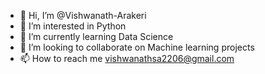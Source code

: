 - 👋 Hi, I’m @Vishwanath-Arakeri 
- 👀 I’m interested in Python
- 🌱 I’m currently learning Data Science
- 💞️ I’m looking to collaborate on Machine learning projects
- 📫 How to reach me vishwanathsa2206@gmail.com

<!---
Vishwanath-Arakeri/Vishwanath-Arakeri is a ✨ special ✨ repository because its `README.md` (this file) appears on your GitHub profile.
You can click the Preview link to take a look at your changes.
--->
